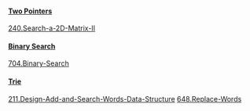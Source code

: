 #### [Two Pointers](https://github.com/Arvln/LeetCode/tree/main/Two_Pointers)
[240.Search-a-2D-Matrix-II](https://github.com/Arvln/LeetCode/tree/main/Two_Pointers/240.Search-a-2D-Matrix-II)

#### [Binary Search](https://github.com/Arvln/LeetCode/tree/main/Binary_Search)
[704.Binary-Search](https://github.com/Arvln/LeetCode/tree/main/Binary_Search/704.Binary-Search)

#### [Trie](https://github.com/Arvln/LeetCode/tree/main/Trie)
[211.Design-Add-and-Search-Words-Data-Structure](https://github.com/Arvln/LeetCode/tree/main/Trie/211.Design-Add-and-Search-Words-Data-Structure)
[648.Replace-Words](https://github.com/Arvln/LeetCode/tree/main/Trie/648.Replace-Words)